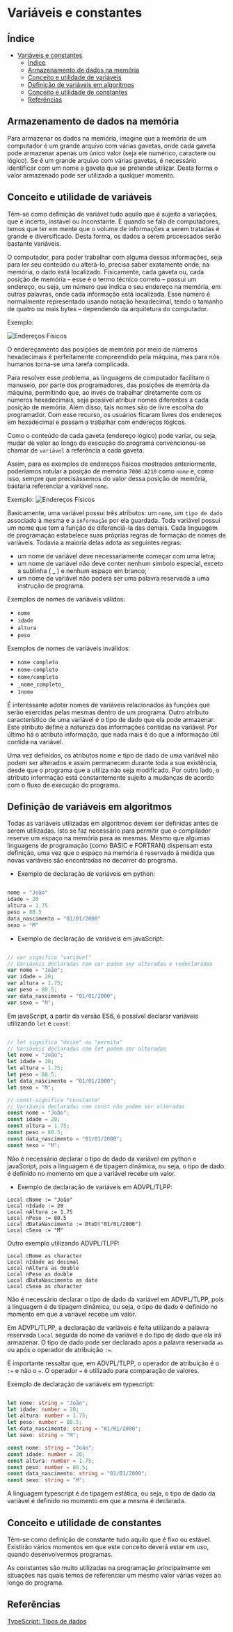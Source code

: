 # Variáveis e constantes

## Índice

- [Variáveis e constantes](#variáveis-e-constantes)
  - [Índice](#índice)
  - [Armazenamento de dados na memória](#armazenamento-de-dados-na-memória)
  - [Conceito e utilidade de variáveis](#conceito-e-utilidade-de-variáveis)
  - [Definição de variáveis em algoritmos](#definição-de-variáveis-em-algoritmos)
  - [Conceito e utilidade de constantes](#conceito-e-utilidade-de-constantes)
  - [Referências](#referências)

## Armazenamento de dados na memória

Para armazenar os dados na memória, imagine que a memória de um computador é um grande arquivo com várias gavetas, onde cada gaveta pode armazenar apenas um único valor (seja ele numérico, caractere ou lógico).
Se é um grande arquivo com várias gavetas, é necessário identificar com um nome a gaveta que se pretende utilizar. Desta forma o valor armazenado pode ser utilizado a qualquer momento.

## Conceito e utilidade de variáveis

Têm-se como definição de variável tudo aquilo que é sujeito a variações, que é incerto, instável ou inconstante. E quando se fala de computadores, temos que ter em mente que o volume de informações a serem tratadas é grande e diversificado. Desta forma, os dados a serem processados serão bastante variáveis.

O computador, para poder trabalhar com alguma dessas informações, seja para ler seu conteúdo ou alterá-lo, precisa saber exatamente onde, na memória, o dado está localizado. Fisicamente, cada gaveta ou, cada posição de memória – esse é o termo técnico correto – possui um endereço, ou seja, um número que indica o seu endereço na memória, em outras palavras, onde cada informação está localizada. Esse número é normalmente representado usando notação hexadecimal, tendo o tamanho de quatro ou mais bytes – dependendo da arquitetura do computador.

Exemplo:

![Endereços Físicos](./Imagens/Endereços%20Físicos.png)

O endereçamento das posições de memória por meio de números hexadecimais é perfeitamente compreendido pela máquina, mas para nós humanos torna-se uma tarefa complicada.

Para resolver esse problema, as linguagens de computador facilitam o manuseio, por parte dos programadores, das posições de memória da máquina, permitindo que, ao invés de trabalhar diretamente com os números hexadecimais, seja possível atribuir nomes diferentes a cada posição de memória. Além disso, tais nomes são de livre escolha do programador. Com esse recurso, os usuários ficaram livres dos endereços em hexadecimal e passam a trabalhar com endereços lógicos. 

Como o conteúdo de cada gaveta (endereço lógico) pode variar, ou seja, mudar de valor ao longo da execução do programa convencionou-se chamar de `variável` a referência a cada gaveta.

Assim, para os exemplos de endereços físicos mostrados anteriormente, poderíamos rotular a posição de memória `7000:A210` como `nome` e, como isso, sempre que precisássemos do valor dessa posição de memória, bastaria referenciar a variável `nome`.

Exemplo:
![Endereços Físicos](./Imagens/Endereços%20Fisicos2.png)

Basicamente, uma variável possui três atributos: um `nome`, um `tipo de dado` associado à mesma e a `informação` por ela guardada. Toda variável possui um nome que tem a função de diferenciá-la das demais. Cada linguagem de programação estabelece suas próprias regras de formação de nomes de variáveis. Todavia a maioria delas adota as seguintes regras:

- um nome de variável deve necessariamente começar com uma letra;
- um nome de variável não deve conter nenhum símbolo especial, exceto a sublinha ( _ ) e nenhum espaço em branco;
- um nome de variável não poderá ser uma palavra reservada a uma instrução de programa.

Exemplos de nomes de variáveis válidos:

- `nome`
- `idade`
- `altura`
- `peso`

Exemplos de nomes de variáveis inválidos:

- `nome completo`
- `nome-completo`
- `nome/completo`
- `_nome_completo_`
- `1nome`

É interessante adotar nomes de variáveis relacionados às funções que serão exercidas pelas mesmas dentro de um programa. Outro atributo característico de uma variável é o tipo de dado que ela pode armazenar. Este atributo define a natureza das informações contidas na variável. Por último há o atributo informação, que nada mais é do que a informação útil contida na variável.

Uma vez definidos, os atributos nome e tipo de dado de uma variável não podem ser alterados e assim permanecem durante toda a sua existência, desde que o programa que a utiliza não seja modificado. Por outro lado, o atributo informação está constantemente sujeito a mudanças de acordo com o fluxo de execução do programa.

## Definição de variáveis em algoritmos

Todas as variáveis utilizadas em algoritmos devem ser definidas antes de serem utilizadas. Isto se faz necessário para permitir que o compilador reserve um espaço na memória para as mesmas. Mesmo que algumas linguagens de programação (como BASIC e FORTRAN) dispensam esta definição, uma vez que o espaço na memória é reservado à medida que novas variáveis são encontradas no decorrer do programa.

- Exemplo de declaração de variáveis em python:

```python

nome = "João"
idade = 20
altura = 1.75
peso = 80.5
data_nascimento = "01/01/2000"
sexo = "M"
```

- Exemplo de declaração de variáveis em javaScript:

```javascript

// var significa "variável"
// Variáveis declaradas com var podem ser alteradas e redeclaradas
var nome = "João";
var idade = 20;
var altura = 1.75;
var peso = 80.5;
var data_nascimento = "01/01/2000";
var sexo = "M";
```

Em javaScript, a partir da versão ES6, é possível declarar variáveis utilizando `let` e `const`:

```javascript

// let significa "deixe" ou "permita"
// Variáveis declaradas com let podem ser alteradas
let nome = "João"; 
let idade = 20;
let altura = 1.75;
let peso = 80.5;
let data_nascimento = "01/01/2000";
let sexo = "M";

// const significa "constante"
// Variáveis declaradas com const não podem ser alteradas
const nome = "João";
const idade = 20;
const altura = 1.75;
const peso = 80.5;
const data_nascimento = "01/01/2000";
const sexo = "M";
```

Não é necessário declarar o tipo de dado da variável em python e javaScript, pois a linguagem é de tipagem dinâmica, ou seja, o tipo de dado é definido no momento em que a variável recebe um valor.

- Exemplo de declaração de variáveis em ADVPL/TLPP:

```advpl
Local cNome := "João"
Local nIdade := 20
Local nAltura := 1.75
Local nPeso := 80.5
Local dDataNascimento := DtoD("01/01/2000")
Local cSexo := "M"
```

Outro exemplo utilizando ADVPL/TLPP:

```advpl
Local cNome as character
Local nIdade as decimal
Local nAltura as double
Local nPeso as double
Local dDataNascimento as date
Local cSexo as character
```

Não é necessário declarar o tipo de dado da variável em ADVPL/TLPP, pois a linguagem é de tipagem dinâmica, ou seja, o tipo de dado é definido no momento em que a variável recebe um valor.

Em ADVPL/TLPP, a declaração de variáveis é feita utilizando a palavra reservada `Local` seguida do nome da variável e do tipo de dado que ela irá armazenar. O tipo de dado pode ser declarado após a palavra reservada `as` ou após o operador de atribuição `:=`.

É importante ressaltar que, em ADVPL/TLPP, o operador de atribuição é o `:=` e não o `=`. O operador `=` é utilizado para comparação de valores.

Exemplo de declaração de variáveis em typescript:

```typescript

let nome: string = "João";
let idade: number = 20;
let altura: number = 1.75;
let peso: number = 80.5;
let data_nascimento: string = "01/01/2000";
let sexo: string = "M";

const nome: string = "João";
const idade: number = 20;
const altura: number = 1.75;
const peso: number = 80.5;
const data_nascimento: string = "01/01/2000";
const sexo: string = "M";
```

A linguagem typescript é de tipagem estática, ou seja, o tipo de dado da variável é definido no momento em que a mesma é declarada.

## Conceito e utilidade de constantes

Têm-se como definição de constante tudo aquilo que é fixo ou estável. Existirão vários momentos em que este conceito deverá estar em uso, quando desenvolvermos programas.

As constantes são muito utilizadas na programação principalmente em situações nas quais temos de referenciar um mesmo valor várias vezes ao longo do programa.

## Referências

[TypeScript: Tipos de dados](https://www.devmedia.com.br/typescript-tipos-de-dados/40741)
